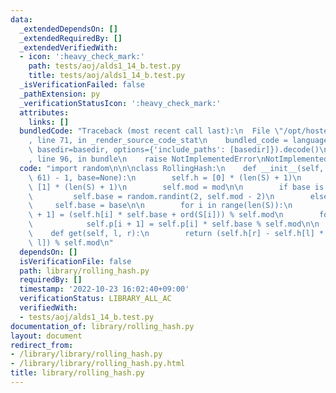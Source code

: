 ```yaml
---
data:
  _extendedDependsOn: []
  _extendedRequiredBy: []
  _extendedVerifiedWith:
  - icon: ':heavy_check_mark:'
    path: tests/aoj/alds1_14_b.test.py
    title: tests/aoj/alds1_14_b.test.py
  _isVerificationFailed: false
  _pathExtension: py
  _verificationStatusIcon: ':heavy_check_mark:'
  attributes:
    links: []
  bundledCode: "Traceback (most recent call last):\n  File \"/opt/hostedtoolcache/PyPy/3.7.13/x64/site-packages/onlinejudge_verify/documentation/build.py\"\
    , line 71, in _render_source_code_stat\n    bundled_code = language.bundle(stat.path,\
    \ basedir=basedir, options={'include_paths': [basedir]}).decode()\n  File \"/opt/hostedtoolcache/PyPy/3.7.13/x64/site-packages/onlinejudge_verify/languages/python.py\"\
    , line 96, in bundle\n    raise NotImplementedError\nNotImplementedError\n"
  code: "import random\n\n\nclass RollingHash:\n    def __init__(self, S, mod=(1 <<\
    \ 61) - 1, base=None):\n        self.h = [0] * (len(S) + 1)\n        self.p =\
    \ [1] * (len(S) + 1)\n        self.mod = mod\n\n        if base is None:\n   \
    \         self.base = random.randint(2, self.mod - 2)\n        else:\n       \
    \     self.base = base\n\n        for i in range(len(S)):\n            self.h[i\
    \ + 1] = (self.h[i] * self.base + ord(S[i])) % self.mod\n        for i in range(len(S)):\n\
    \            self.p[i + 1] = self.p[i] * self.base % self.mod\n\n    # S[l:r]\n\
    \    def get(self, l, r):\n        return (self.h[r] - self.h[l] * self.p[r -\
    \ l]) % self.mod\n"
  dependsOn: []
  isVerificationFile: false
  path: library/rolling_hash.py
  requiredBy: []
  timestamp: '2022-10-23 16:02:40+09:00'
  verificationStatus: LIBRARY_ALL_AC
  verifiedWith:
  - tests/aoj/alds1_14_b.test.py
documentation_of: library/rolling_hash.py
layout: document
redirect_from:
- /library/library/rolling_hash.py
- /library/library/rolling_hash.py.html
title: library/rolling_hash.py
---
```

